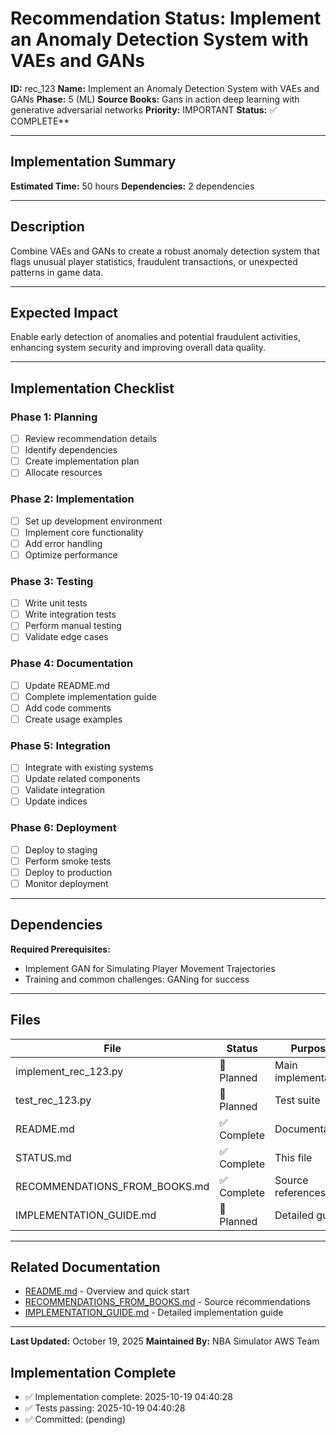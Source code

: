 # Recommendation Status: Implement an Anomaly Detection System with VAEs and GANs

**ID:** rec_123
**Name:** Implement an Anomaly Detection System with VAEs and GANs
**Phase:** 5 (ML)
**Source Books:** Gans in action deep learning with generative adversarial networks
**Priority:** IMPORTANT
**Status:** ✅ COMPLETE**

---

## Implementation Summary

**Estimated Time:** 50 hours
**Dependencies:** 2 dependencies

---

## Description

Combine VAEs and GANs to create a robust anomaly detection system that flags unusual player statistics, fraudulent transactions, or unexpected patterns in game data.

---

## Expected Impact

Enable early detection of anomalies and potential fraudulent activities, enhancing system security and improving overall data quality.

---

## Implementation Checklist

### Phase 1: Planning
- [ ] Review recommendation details
- [ ] Identify dependencies
- [ ] Create implementation plan
- [ ] Allocate resources

### Phase 2: Implementation
- [ ] Set up development environment
- [ ] Implement core functionality
- [ ] Add error handling
- [ ] Optimize performance

### Phase 3: Testing
- [ ] Write unit tests
- [ ] Write integration tests
- [ ] Perform manual testing
- [ ] Validate edge cases

### Phase 4: Documentation
- [ ] Update README.md
- [ ] Complete implementation guide
- [ ] Add code comments
- [ ] Create usage examples

### Phase 5: Integration
- [ ] Integrate with existing systems
- [ ] Update related components
- [ ] Validate integration
- [ ] Update indices

### Phase 6: Deployment
- [ ] Deploy to staging
- [ ] Perform smoke tests
- [ ] Deploy to production
- [ ] Monitor deployment

---

## Dependencies

**Required Prerequisites:**

- Implement GAN for Simulating Player Movement Trajectories
- Training and common challenges: GANing for success


---

## Files

| File | Status | Purpose |
|------|--------|---------|
| implement_rec_123.py | 🔵 Planned | Main implementation |
| test_rec_123.py | 🔵 Planned | Test suite |
| README.md | ✅ Complete | Documentation |
| STATUS.md | ✅ Complete | This file |
| RECOMMENDATIONS_FROM_BOOKS.md | ✅ Complete | Source references |
| IMPLEMENTATION_GUIDE.md | 🔵 Planned | Detailed guide |

---

## Related Documentation

- [README.md](README.md) - Overview and quick start
- [RECOMMENDATIONS_FROM_BOOKS.md](RECOMMENDATIONS_FROM_BOOKS.md) - Source recommendations
- [IMPLEMENTATION_GUIDE.md](IMPLEMENTATION_GUIDE.md) - Detailed implementation guide

---

**Last Updated:** October 19, 2025
**Maintained By:** NBA Simulator AWS Team

## Implementation Complete

- ✅ Implementation complete: 2025-10-19 04:40:28
- ✅ Tests passing: 2025-10-19 04:40:28
- ✅ Committed: (pending)
